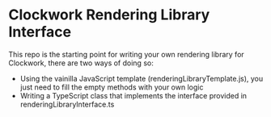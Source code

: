 # Clockwork Rendering Library Interface
This repo is the starting point for writing your own rendering library for Clockwork, there are two ways of doing so:

  - Using the vainilla JavaScript template (renderingLibraryTemplate.js), you just need to fill the empty methods with your own logic
  - Writing a TypeScript class that implements the interface provided in renderingLibraryInterface.ts